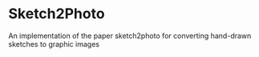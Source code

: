 # Sketch2Photo
An implementation of the paper sketch2photo for converting hand-drawn sketches to graphic images 
